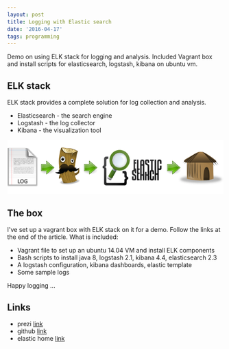 ```yaml
---
layout: post
title: Logging with Elastic search
date: '2016-04-17'
tags: programming
---
```


Demo on using ELK stack for logging and analysis. Included Vagrant box and install scripts for elasticsearch, logstash, kibana on ubuntu vm.

## ELK stack

ELK stack provides a complete solution for log collection and analysis.

 - Elasticsearch - the search engine
 - Logstash - the log collector
 - Kibana - the visualization tool

![placeholder](/public/file-logstash-es-kibana.png "ELK stack")

## The box

I've set up a vagrant box with ELK stack on it for a demo. Follow the links at the end of the article.
What is included:

- Vagrant file to set up an ubuntu 14.04 VM and install ELK components
- Bash scripts to install java 8, logstash 2.1, kibana 4.4, elasticsearch 2.3
- A logstash configuration, kibana dashboards, elastic template
- Some sample logs

Happy logging ...

## Links

- prezi [link](https://prezi.com/gbouaz-gj8g0/log-processing-and-analysis/)
- github [link](https://github.com/adam-gligor/archeology/tree/master/elkstack-demo-master/elkstack-demo-master)
- elastic home [link](https://www.elastic.co/)
